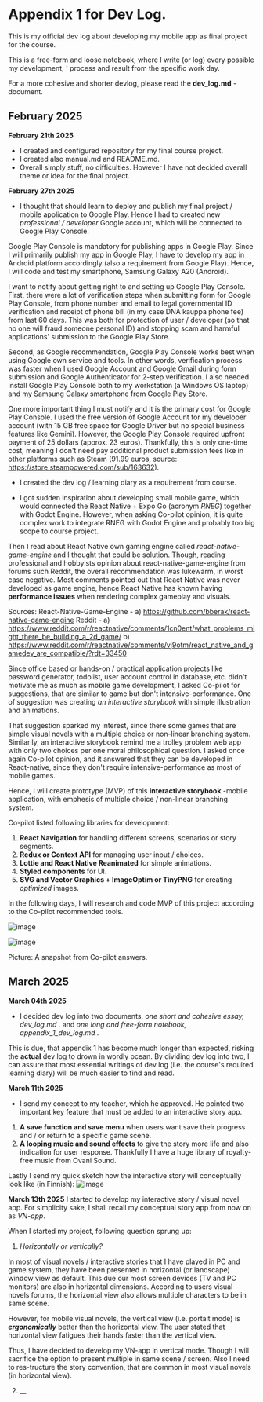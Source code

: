 # Appendix 1 for Dev Log.

This is my official dev log about developing my mobile app as final project for the course.

This is a free-form and loose notebook, where I write (or log) every possible my development, '
process and result from the specific work day.

For a more cohesive and shorter devlog, please read the **dev_log.md** -document.


## February 2025

**February 21th 2025**
* I created and configured repository for my final course project.
* I created also manual.md and README.md.
* Overall simply stuff, no difficulties. However I have not decided
  overall theme or idea for the final project.

**February 27th 2025** 
* I thought that should learn to deploy and publish my final project / 
mobile application to Google Play. Hence I had to created 
new _professional / developer_ Google account, 
which will be connected to Google Play Console.

Google Play Console is mandatory for publishing apps in Google Play.
Since I will primarily publish my app in Google Play,
I have to develop my app in Android platform accordingly
(also a requirement from Google Play). Hence, I will code and test
my smartphone, Samsung Galaxy A20 (Android).

I want to notify about getting right to and setting up Google Play Console.
First, there were a lot of verification steps when submitting form for Google Play Console,
from phone number and email to legal governmental ID verification and receipt of phone bill
(in my case DNA kauppa phone fee) from last 60 days. This was both for protection
of user / developer (so that no one will fraud someone personal ID) and stopping 
scam and harmful applications' submission to the Google Play Store.

Second, as Google recommendation, Google Play Console works best when using Google own 
service and tools. In other words, verification process was faster when I used 
Google Account and Google Gmail during form submission and Google Authenticator for
2-step verification. I also needed install Google Play Console both to my workstation
(a Windows OS laptop) and my Samsung Galaxy smartphone from Google Play Store.

One more important thing I must notify and it is the primary cost for Google Play Console.
I used the free version of Google Account for my developer account (with 15 GB free space for
Google Driver but no special business features like Gemini). However, the Google Play Console
required upfront payment of 25 dollars (approx. 23 euros). Thankfully, this is only one-time cost, 
meaning I don't need pay additional product submission fees like in other platforms 
such as Steam (91.99 euros, source: https://store.steampowered.com/sub/163632).

* I created the dev log / learning diary as a requirement from course.

* I got sudden inspiration about developing small mobile game, which would connected
the React Native + Expo Go (acronym _RNEG_) together with Godot Engine. However, when asking Co-pilot
opinion, it is quite complex work to integrate RNEG with Godot Engine and probably too big scope
to course project.

Then I read about React Native own gaming engine called _react-native-game-engine_ and I thought that could
be solution. Though, reading professional and hobbyists opinion about react-native-game-engine from forums such
Reddit, the overall recommendation was lukewarm, in worst case negative. Most comments pointed out that
React Native was never developed as game engine, hence React Native has known having **performance issues**
when rendering complex gameplay and visuals.

Sources:
React-Native-Game-Engine -
a) https://github.com/bberak/react-native-game-engine
Reddit -
a) https://www.reddit.com/r/reactnative/comments/1cn0ent/what_problems_might_there_be_building_a_2d_game/
b) https://www.reddit.com/r/reactnative/comments/vj9otm/react_native_and_gamedev_are_compatible/?rdt=33450

Since office based or hands-on / practical application projects like password generator, todolist,
user account control in database, etc. didn't motivate me as much as mobile game development,
I asked Co-pilot for suggestions, that are similar to game but don't intensive-performance.
One of suggestion was creating _an interactive storybook_ with simple illustration and animations.

That suggestion sparked my interest, since there some games that are simple visual novels with
a multiple choice or non-linear branching system. Similarily, an interactive storybook
remind me a trolley problem web app with only two choices per one moral philosophical question.
I asked once again Co-pilot opinion, and it answered that they can be developed in React-native, 
since they don't require intensive-performance as most of mobile games.

Hence, I will create prototype (MVP) of this **interactive storybook** -mobile application,
with emphesis of multiple choice / non-linear branching system.

Co-pilot listed following libraries for development:
1) **React Navigation** for handling different screens, scenarios
or story segments.
2) **Redux or Context API** for managing user input / choices.
3) **Lottie and React Native Reanimated** for simple animations.
4) **Styled components** for UI.
5) **SVG and Vector Graphics + ImageOptim or TinyPNG** for creating _optimized_ images.

In the following days, I will research and code MVP of this project according to 
the Co-pilot recommended tools.

![image](https://github.com/user-attachments/assets/e8eea941-c4c3-4934-83bb-b6c21e5ed8f5)

![image](https://github.com/user-attachments/assets/9e2c8d81-d36e-430a-a996-bede61870609)

Picture: A snapshot from Co-pilot answers.

## March 2025

**March 04th 2025**
* I decided dev log into two documents, _one short and cohesive essay, dev_log.md ._
and _one long and free-form notebook, appendix_1_dev_log.md ._

This is due, that appendix 1 has become much longer than expected, risking the
**actual** dev log to drown in wordly ocean. By dividing dev log into two,
I can assure that most essential writings of dev log (i.e. the course's required
learning diary) will be much easier to find and read.

**March 11th 2025**
* I send my concept to my teacher, which he approved. He pointed two important key feature
that must be added to an interactive story app.
1) **A save function and save menu** when users want save their progress
and / or return to a specific game scene.
2) **A looping music and sound effects** to give the story more life and
also indication for user response. Thankfully I have a huge library of royalty-free
music from Ovani Sound. 

Lastly I send my quick sketch how the interactive story will conceptually look like (in Finnish):
![image](https://github.com/user-attachments/assets/1a59dec2-dea2-4ecd-965e-1abf8e1433d8)

**March 13th 2025**
I started to develop my interactive story / visual novel app. For simplicity sake,
I shall recall my conceptual story app from now on as _VN-app_.

When I started my project, following question sprung up:

1. _Horizontally or vertically?_

In most of visual novels / interactive stories that I have played in PC and game system,
they have been presented in horizontal (or landscape) window view as default.
This due our most screen devices (TV and PC monitors) are also in horizontal dimensions.
According to users visual novels forums, the horizontal view also allows multiple characters
to be in same scene.

However, for mobile visual novels, the vertical view (i.e. portait mode) is _**ergonomically**_
better than the horizontal view. The user stated that horizontal view fatigues their hands faster
than the vertical view.

Thus, I have decided to develop my VN-app in vertical mode. Though I will sacrifice the option
to present multiple in same scene / screen. Also I need to res-tructure the story convention,
that are common in most visual novels (in horizontal view).

2. __
 
